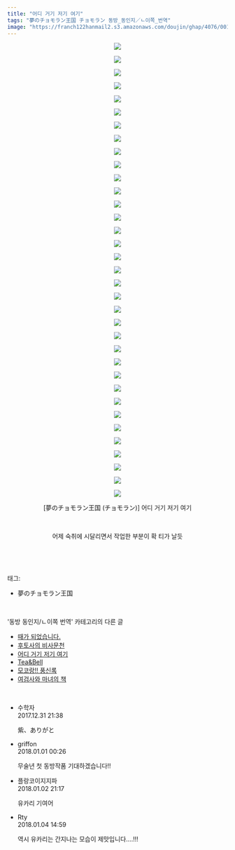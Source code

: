 ```yaml
---
title: "어디 거기 저기 여기"
tags: "夢のチョモラン王国 チョモラン 동방_동인지／ㄴ이쪽_번역"
image: "https://franch122hanmail2.s3.amazonaws.com/doujin/ghap/4076/001.jpg"
---
```

<div class="article">
<p style="text-align: center; clear: none; float: none;"><img src="{{ site.imgserver6 }}/ghap/4076/001.jpg"/></p>
<p style="text-align: center; clear: none; float: none;"><img src="{{ site.imgserver6 }}/ghap/4076/002.jpg"/></p>
<p style="text-align: center; clear: none; float: none;"><img src="{{ site.imgserver6 }}/ghap/4076/003.jpg"/></p>
<p style="text-align: center; clear: none; float: none;"><img src="{{ site.imgserver6 }}/ghap/4076/004.jpg"/></p>
<p style="text-align: center; clear: none; float: none;"><img src="{{ site.imgserver6 }}/ghap/4076/005.jpg"/></p>
<p style="text-align: center; clear: none; float: none;"><img src="{{ site.imgserver6 }}/ghap/4076/006.jpg"/></p>
<p style="text-align: center; clear: none; float: none;"><img src="{{ site.imgserver6 }}/ghap/4076/007.jpg"/></p>
<p style="text-align: center; clear: none; float: none;"><img src="{{ site.imgserver6 }}/ghap/4076/008.jpg"/></p>
<p style="text-align: center; clear: none; float: none;"><img src="{{ site.imgserver6 }}/ghap/4076/009.jpg"/></p>
<p style="text-align: center; clear: none; float: none;"><img src="{{ site.imgserver6 }}/ghap/4076/010.jpg"/></p>
<p style="text-align: center; clear: none; float: none;"><img src="{{ site.imgserver6 }}/ghap/4076/011.jpg"/></p>
<p style="text-align: center; clear: none; float: none;"><img src="{{ site.imgserver6 }}/ghap/4076/012.jpg"/></p>
<p style="text-align: center; clear: none; float: none;"><img src="{{ site.imgserver6 }}/ghap/4076/013.jpg"/></p>
<p style="text-align: center; clear: none; float: none;"><img src="{{ site.imgserver6 }}/ghap/4076/014.jpg"/></p>
<p style="text-align: center; clear: none; float: none;"><img src="{{ site.imgserver6 }}/ghap/4076/015.jpg"/></p>
<p style="text-align: center; clear: none; float: none;"><img src="{{ site.imgserver6 }}/ghap/4076/016.jpg"/></p>
<p style="text-align: center; clear: none; float: none;"><img src="{{ site.imgserver6 }}/ghap/4076/017.jpg"/></p>
<p style="text-align: center; clear: none; float: none;"><img src="{{ site.imgserver6 }}/ghap/4076/018.jpg"/></p>
<p style="text-align: center; clear: none; float: none;"><img src="{{ site.imgserver6 }}/ghap/4076/019.jpg"/></p>
<p style="text-align: center; clear: none; float: none;"><img src="{{ site.imgserver6 }}/ghap/4076/020.jpg"/></p>
<p style="text-align: center; clear: none; float: none;"><img src="{{ site.imgserver6 }}/ghap/4076/021.jpg"/></p>
<p style="text-align: center; clear: none; float: none;"><img src="{{ site.imgserver6 }}/ghap/4076/022.jpg"/></p>
<p style="text-align: center; clear: none; float: none;"><img src="{{ site.imgserver6 }}/ghap/4076/023.jpg"/></p>
<p style="text-align: center; clear: none; float: none;"><img src="{{ site.imgserver6 }}/ghap/4076/024.jpg"/></p>
<p style="text-align: center; clear: none; float: none;"><img src="{{ site.imgserver6 }}/ghap/4076/025.jpg"/></p>
<p style="text-align: center; clear: none; float: none;"><img src="{{ site.imgserver6 }}/ghap/4076/026.jpg"/></p>
<p style="text-align: center; clear: none; float: none;"><img src="{{ site.imgserver6 }}/ghap/4076/027.jpg"/></p>
<p style="text-align: center; clear: none; float: none;"><img src="{{ site.imgserver6 }}/ghap/4076/028.jpg"/></p>
<p style="text-align: center; clear: none; float: none;"><img src="{{ site.imgserver6 }}/ghap/4076/029.jpg"/></p>
<p style="text-align: center; clear: none; float: none;"><img src="{{ site.imgserver6 }}/ghap/4076/030.jpg"/></p>
<p style="text-align: center; clear: none; float: none;"><img src="{{ site.imgserver6 }}/ghap/4076/031.jpg"/></p>
<p style="text-align: center; clear: none; float: none;"><img src="{{ site.imgserver6 }}/ghap/4076/032.jpg"/></p>
<p style="text-align: center; clear: none; float: none;"><img src="{{ site.imgserver6 }}/ghap/4076/033.jpg"/></p>
<p style="text-align: center; clear: none; float: none;"><img src="{{ site.imgserver6 }}/ghap/4076/034.jpg"/></p>
<p style="text-align: center; clear: none; float: none;"><img src="{{ site.imgserver6 }}/ghap/4076/035.jpg"/></p>
<p style="text-align: center; clear: none; float: none;"> [夢のチョモラン王国 (チョモラン)] 어디 거기 저기 여기</p>
<p style="text-align: center; clear: none; float: none;"><br/></p>
<p style="text-align: center; clear: none; float: none;">어제 숙취에 시달리면서 작업한 부분이 확 티가 날듯</p>
<p><br/></p>
</div><br/>
<div class="tagTrail">
<p>태그: </p>
<ul>
<li>夢のチョモラン王国</li>
</ul>
</div><br/>
<div class="another">
<p>'동방 동인지/ㄴ이쪽 번역' 카테고리의 다른 글</p>
<ul>
<li><a href="/ghap_4082">때가 되었습니다.</a></li>
<li><a href="/ghap_4078">후토사의 비사문천</a></li>
<li><a href="/ghap_4076">어디 거기 저기 여기</a></li>
<li><a href="/ghap_4073">Tea&amp;Bell</a></li>
<li><a href="/ghap_4071">모코랑!! 풍신록</a></li>
<li><a href="/ghap_4070">여검사와 마녀의 책</a></li>
</ul>
</div><br/>
<div class="cb_module cb_fluid">
<div class="cb_wrt cb_profile">
<div class="comment">
<ul>
<li class="cb_thumb_off" id="comment15163869">
<div class="cb_comment_area">
<div class="cb_info_area">
<div class="cb_section">
<span class="cb_nick_name">수학자</span>
</div>
<div class="cb_section">
<span class="cb_date">2017.12.31 21:38 </span>
</div>
</div>
<div class="cb_dsc_comment">
<p class="cb_dsc">
											紫、ありがと
										</p>
</div>
</div></li>
<li class="cb_thumb_off" id="comment15163935">
<div class="cb_comment_area">
<div class="cb_info_area">
<div class="cb_section">
<span class="cb_nick_name">griffon</span>
</div>
<div class="cb_section">
<span class="cb_date">2018.01.01 00:26 </span>
</div>
</div>
<div class="cb_dsc_comment">
<p class="cb_dsc">
											무술년 첫 동방작품 기대하겠습니다!!
										</p>
</div>
</div></li>
<li class="cb_thumb_off" id="comment15164978">
<div class="cb_comment_area">
<div class="cb_info_area">
<div class="cb_section">
<span class="cb_nick_name">플랑코이지지파</span>
</div>
<div class="cb_section">
<span class="cb_date">2018.01.02 21:17 </span>
</div>
</div>
<div class="cb_dsc_comment">
<p class="cb_dsc">
											유카리 기여어
										</p>
</div>
</div></li>
<li class="cb_thumb_off" id="comment15166340">
<div class="cb_comment_area">
<div class="cb_info_area">
<div class="cb_section">
<span class="cb_nick_name">Rty</span>
</div>
<div class="cb_section">
<span class="cb_date">2018.01.04 14:59 </span>
</div>
</div>
<div class="cb_dsc_comment">
<p class="cb_dsc">
											역시 유카리는 간지나는 모습이 제맛입니다....!!!
										</p>
</div>
</div></li>
</ul>
</div>
</div><!-- commentList close -->
</div><br/>
